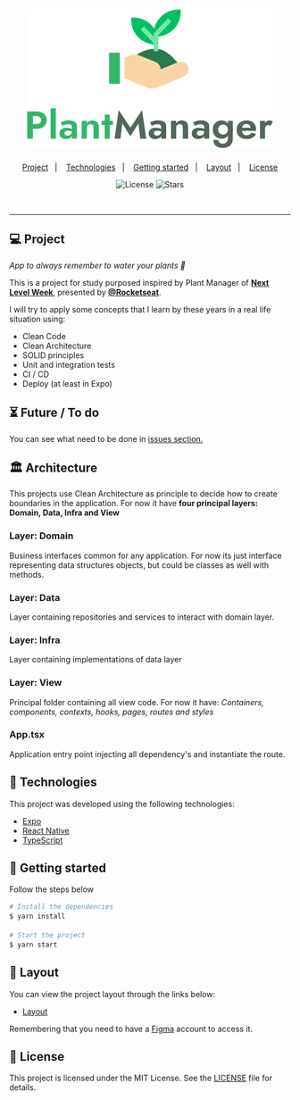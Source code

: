 <h1 align="center">
    <img alt="PlantManager" title="PlantManager" src=".github/logo.svg" />
</h1>

<p align="center">
  <a href="#-project">Project</a>&nbsp;&nbsp;&nbsp;|&nbsp;&nbsp;&nbsp;
  <a href="#technologies">Technologies</a>&nbsp;&nbsp;&nbsp;|&nbsp;&nbsp;&nbsp;
  <a href="#-layout">Getting started</a>&nbsp;&nbsp;&nbsp;|&nbsp;&nbsp;&nbsp;
  <a href="#-layout">Layout</a>&nbsp;&nbsp;&nbsp;|&nbsp;&nbsp;&nbsp;
  <a href="#-license">License</a>
</p>

<p align="center">
  <img  src="https://img.shields.io/static/v1?label=license&message=MIT&color=FFFFFF&labelColor=32B768" alt="License"> 
  <img src="https://img.shields.io/github/stars/jonyw4/plant-manager?label=stars&message=MIT&color=FFFFFF&labelColor=32B768" alt="Stars">
</p>

<br>

---

## 💻 Project

*App to always remember to water your plants 🌱*

This is a project for study purposed inspired by Plant Manager of **[Next Level Week](https://nextlevelweek.com/)**, presented by **[@Rocketseat](https://github.com/Rocketseat)**. 

I will try to apply some concepts that I learn by these years in a real life situation using:

- Clean Code
- Clean Architecture
- SOLID principles
- Unit and integration tests
- CI / CD
- Deploy (at least in Expo)


## ⏳ Future / To do
You can see what need to be done in [issues section.](https://github.com/jonyw4/plant-manager/issues)


## 🏛 Architecture

This projects use Clean Architecture as principle to decide how to create boundaries in the application.
For now it have **four principal layers: Domain, Data, Infra and View**

### Layer: Domain
Business interfaces common for any application. For now its just interface representing data structures objects, but could be classes as well with methods.

### Layer: Data
Layer containing repositories and services to interact with domain layer. 

### Layer: Infra
Layer containing implementations of data layer

### Layer: View
Principal folder containing all view code. 
For now it have: *Containers, components, contexts, hooks, pages, routes and styles*

### App.tsx
Application entry point injecting all dependency's and instantiate the route.


## 🧪 Technologies

This project was developed using the following technologies:

- [Expo](https://expo.io/)
- [React Native](https://reactnative.dev/)
- [TypeScript](https://www.typescriptlang.org/)

## 🚀 Getting started


Follow the steps below
```bash
# Install the dependencies
$ yarn install

# Start the project
$ yarn start
```

## 🔖 Layout

You can view the project layout through the links below:

- [Layout](https://www.figma.com/file/IhQRtrOZdu3TrvkPYREzOy/PlantManager) 

Remembering that you need to have a [Figma](http://figma.com/) account to access it.

## 📝 License

This project is licensed under the MIT License. See the [LICENSE](LICENSE.md) file for details.